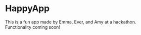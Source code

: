 # HappyApp
This is a fun app made by Emma, Ever, and Amy at a hackathon. Functionality coming soon!
